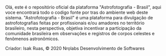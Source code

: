 Olá, este é o repositório oficial da plataforma "Astrofotografia - Brasil",  aqui voce encontrará todo o codigo fonte por tras do ambiente web deste sistema. "Astrofotografia - Brasil" é uma plataforma para divulgação de astrofotografias feitas por profissionais e/ou amadores no território brasileiro, nesta perspectiva, objetiva incentivar a participação da comunidade brasileira em observações e registros de corpos celestes e fenômenos astronômicos. 

Criador: Isak Ruas,
© 2020 Nrọlabs Desenvolvimento de Softwares
